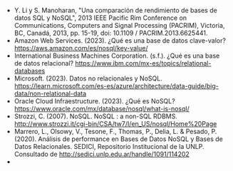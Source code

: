 - Y. Li y S. Manoharan, "Una comparación de rendimiento de bases de datos SQL y NoSQL", 2013 IEEE Pacific Rim Conference on Communications, Computers and Signal Processing (PACRIM), Victoria, BC, Canadá, 2013, pp. 15-19, doi: 10.1109 / PACRIM.2013.6625441.
- Amazon Web Services. (2023). ¿Qué es una base de datos clave-valor? https://aws.amazon.com/es/nosql/key-value/
- International Business Machines Corporation. (s.f.). ¿Qué es una base de datos relacional? https://www.ibm.com/mx-es/topics/relational-databases
- Microsoft. (2023). Datos no relacionales y NoSQL. https://learn.microsoft.com/es-es/azure/architecture/data-guide/big-data/non-relational-data
- Oracle Cloud Infraestructure. (2023). ¿Qué es NoSQL? https://www.oracle.com/mx/database/nosql/what-is-nosql/
- Strozzi, C. (2007). NoSQL. NoSQL : a non-SQL RDBMS. http://www.strozzi.it/cgi-bin/CSA/tw7/I/en_US/nosql/Home%20Page
- Marrero, L., Olsowy, V., Tesone, F., Thomas, P., Delia, L. & Pesado, P. (2020). Análisis de performance en Bases de Datos NoSQL y Bases de Datos Relacionales. SEDICI, Repositorio Institucional de la UNLP. Consultado de http://sedici.unlp.edu.ar/handle/1091/114202
- 
